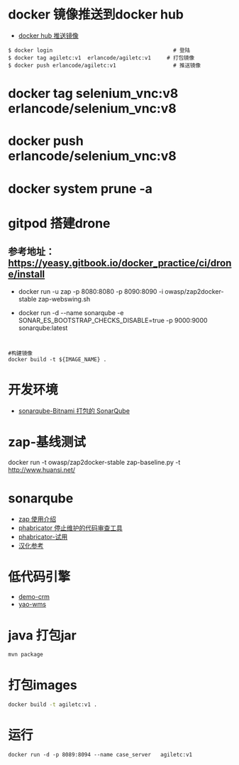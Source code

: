 # docker 镜像推送到docker hub
- [docker hub 推送镜像](https://blog.csdn.net/butterfly5211314/article/details/83068807)
``` 
$ docker login                                      # 登陆
$ docker tag agiletc:v1  erlancode/agiletc:v1     # 打包镜像
$ docker push erlancode/agiletc:v1                  # 推送镜像
```
# docker tag selenium_vnc:v8 erlancode/selenium_vnc:v8
# docker push erlancode/selenium_vnc:v8
# docker system prune -a

# gitpod 搭建drone

## 参考地址： https://yeasy.gitbook.io/docker_practice/ci/drone/install
- docker run -u zap -p 8080:8080 -p 8090:8090 -i owasp/zap2docker-stable zap-webswing.sh

- docker run -d --name sonarqube -e SONAR_ES_BOOTSTRAP_CHECKS_DISABLE=true -p 9000:9000 sonarqube:latest

# 
```shell script
#构建镜像
docker build -t ${IMAGE_NAME} .
```

# 开发环境
- [sonarqube-Bitnami 打包的 SonarQube](https://hub.docker.com/r/bitnami/sonarqube/)

# zap-基线测试
docker run -t owasp/zap2docker-stable zap-baseline.py -t http://www.huansi.net/


# sonarqube
- [zap 使用介绍](https://medium.com/volosoft/running-penetration-tests-for-your-website-as-a-simple-developer-with-owasp-zap-493d6a7e182b)
- [phabricator 停止维护的代码审查工具](https://github.com/phacility/phabricator)
- [phabricator-试用 ](https://docs.sonarqube.org/latest/setup/get-started-2-minutes/)
- [汉化参考 ](https://cloud.tencent.com/developer/article/1822521)

# 低代码引擎
- [demo-crm](https://github.com/YaoApp/demo-crm)
- [yao-wms](https://github.com/YaoApp/yao-wms)


# java 打包jar 
```bash
mvn package
```

# 打包images
```bash
docker build -t agiletc:v1 .
```

# 运行
```
docker run -d -p 8089:8094 --name case_server   agiletc:v1
```
